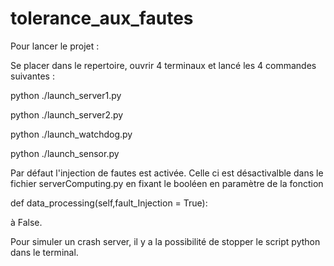 # tolerance_aux_fautes

Pour lancer le projet :

Se placer dans le repertoire, ouvrir 4 terminaux et lancé les 4 commandes suivantes :

python ./launch_server1.py

python ./launch_server2.py

python ./launch_watchdog.py

python ./launch_sensor.py

Par défaut l'injection de fautes est activée. Celle ci est désactivalble dans le fichier serverComputing.py en fixant le booléen en paramètre de la fonction 

def data_processing(self,fault_Injection = True):

à False.

Pour simuler un crash server, il y a la possibilité de stopper le script python dans le terminal.
